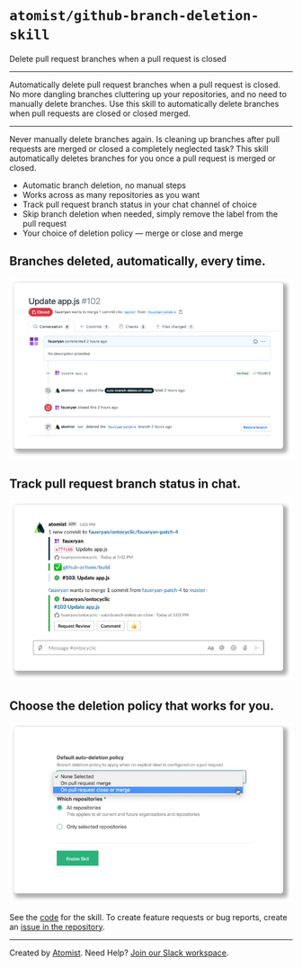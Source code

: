 # `atomist/github-branch-deletion-skill`

<!---atomist-skill-description:start--->

Delete pull request branches when a pull request is closed

<!---atomist-skill-description:end--->

---

<!---atomist-skill-long_description:start--->

Automatically delete pull request branches when a pull request is closed.
No more dangling branches cluttering up your repositories, and no need to manually delete branches.
Use this skill to automatically delete branches when pull requests are closed or closed merged.

<!---atomist-skill-long_description:end--->

---

<!---atomist-skill-readme:start--->

Never manually delete branches again. Is cleaning up branches after pull requests are merged or closed a completely neglected task? This skill automatically deletes branches for you once a pull request is merged or closed.

-   Automatic branch deletion, no manual steps
-   Works across as many repositories as you want
-   Track pull request branch status in your chat channel of choice
-   Skip branch deletion when needed, simply remove the label from the pull request
-   Your choice of deletion policy — merge or close and merge

## Branches deleted, automatically, every time.

![Branch deleted](docs/images/pr-branch-deleted.png)

## Track pull request branch status in chat.

![Branch status in chat](docs/images/branch-status-chat.png)

## Choose the deletion policy that works for you.

![Choose branch deletion policy](docs/images/deletion-policy.png)

See the [code](https://github.com/atomist-skills/github-branch-deletion-skill) for the skill. To create feature requests or bug reports, create an [issue in the repository](https://github.com/atomist-skills/github-branch-deletion-skill/issues).

<!---atomist-skill-readme:end--->

---

Created by [Atomist][atomist].
Need Help? [Join our Slack workspace][slack].

[atomist]: https://atomist.com/ "Atomist - How Teams Deliver Software"
[slack]: https://join.atomist.com/ "Atomist Community Slack"
